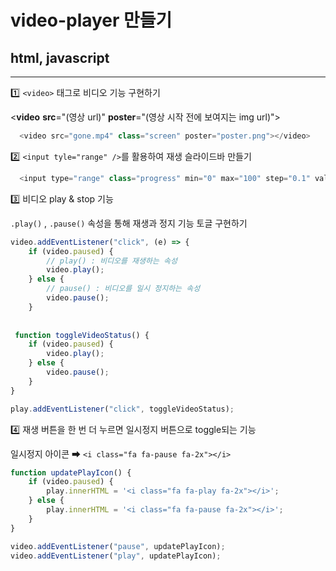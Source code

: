 # video-player 만들기 
## html, javascript
---

1️⃣ `<video>` 태그로 비디오 기능 구현하기

<**video** **src**="(영상 url)" **poster**="(영상 시작 전에 보여지는 img url)"></video>
```js
  <video src="gone.mp4" class="screen" poster="poster.png"></video>
```

2️⃣ `<input tyle="range" />`를 활용하여 재생 슬라이드바 만들기

```js
  <input type="range" class="progress" min="0" max="100" step="0.1" value="0" />
```

3️⃣ 비디오 play & stop 기능

`.play()` , `.pause()` 속성을 통해 재생과 정지 기능 토글 구현하기

```js
video.addEventListener("click", (e) => {
    if (video.paused) {
        // play() : 비디오를 재생하는 속성
        video.play();
    } else {
        // pause() : 비디오를 일시 정지하는 속성
        video.pause();
    }
    
    
 function toggleVideoStatus() {
    if (video.paused) {
        video.play();
    } else {
        video.pause();
    }
}

play.addEventListener("click", toggleVideoStatus);
```

4️⃣ 재생 버튼을 한 번 더 누르면 일시정지 버튼으로 toggle되는 기능

일시정지 아이콘 ➡ `<i class="fa fa-pause fa-2x"></i>`

```js
function updatePlayIcon() {
    if (video.paused) {
        play.innerHTML = '<i class="fa fa-play fa-2x"></i>';
    } else {
        play.innerHTML = '<i class="fa fa-pause fa-2x"></i>';
    }
}

video.addEventListener("pause", updatePlayIcon);
video.addEventListener("play", updatePlayIcon);
```
